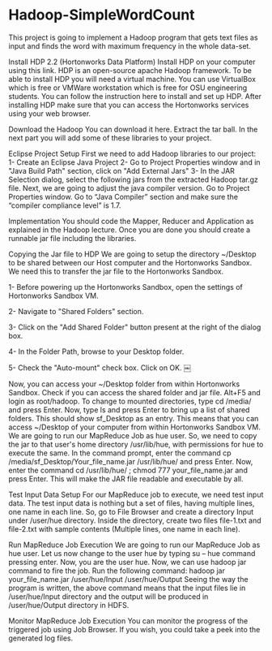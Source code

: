 # Hadoop-SimpleWordCount

This project is going to implement a Hadoop program that gets text files as input and finds the word with maximum frequency in the whole data-set.


Install HDP 2.2 (Hortonworks Data Platform)
Install HDP on your computer using this link. HDP is an open-source apache Hadoop framework. To be able to install HDP you will need a virtual machine. You can use VirtualBox which is free or VMWare workstation which is free for OSU engineering students. You can follow the instruction here to install and set up HDP. After installing HDP make sure that you can access the Hortonworks services using your web browser.


Download the Hadoop
You can download it here. Extract the tar ball. In the next part you will add some of these libraries to your project.


Eclipse Project Setup
First we need to add Hadoop libraries to our project:
1- Create an Eclipse Java Project
2- Go to Project Properties window and in "Java Build Path" section, click on "Add External Jars"
3- In the JAR Selection dialog, select the following jars from the extracted Hadoop tar.gz file.
Next, we are going to adjust the java compiler version. Go to Project Properties window. Go to “Java Compiler” section and make sure the “compiler compliance level” is 1.7.


Implementation
You should code the Mapper, Reducer and Application as explained in the Hadoop lecture. Once you are done you should create a runnable jar file including the libraries.


Copying the Jar file to HDP
We are going to setup the directory ~/Desktop to be shared between our Host computer and the Hortonworks Sandbox. We need this to transfer the jar file to the Hortonworks Sandbox.

1- Before powering up the Hortonworks Sandbox, open the settings of Hortonworks Sandbox VM.

2- Navigate to "Shared Folders" section.

3- Click on the "Add Shared Folder" button present at the right of the dialog box.

4- In the Folder Path, browse to your Desktop folder.

5- Check the "Auto-mount" check box. Click on OK.
￼

Now, you can access your ~/Desktop folder from within Hortonworks Sandbox. Check if you can access the shared folder and jar file. Alt+F5 and login as root/hadoop. To change to mounted directories, type cd /media/ and press Enter. Now, type ls and press Enter to bring up a list of shared folders. This should show sf_Desktop as an entry. This means that you can access ~/Desktop of your computer from within Hortonworks Sandbox VM.
We are going to run our MapReduce Job as hue user. So, we need to copy the jar to that user's home directory /usr/lib/hue, with permissions for hue to execute the same. In the command prompt, enter the command cp /media/sf_Desktop/Your_file_name.jar /usr/lib/hue/ and press Enter.
Now, enter the command cd /usr/lib/hue/ ; chmod 777 your_file_name.jar and press Enter. This will make the JAR file readable and executable by all.


Test Input Data Setup
For our MapReduce job to execute, we need test input data. The test input data is nothing but a set of files, having multiple lines, one name in each line. So, go to File Browser and create a
directory Input under /user/hue directory. Inside the directory, create two files file-1.txt and file-2.txt with sample contents (Multiple lines, one name in each line).


Run MapReduce Job Execution
We are going to run our MapReduce Job as hue user. Let us now change to the user hue by typing su – hue command pressing enter. Now, you are the user hue.
Now, we can use hadoop jar command to fire the job. Run the following command:
hadoop jar your_file_name.jar /user/hue/Input /user/hue/Output
Seeing the way the program is written, the above command means that the input files lie in /user/hue/Input directory and the output will be produced in /user/hue/Output directory in HDFS.


Monitor MapReduce Job Execution
You can monitor the progress of the triggered job using Job Browser. If you wish, you could take a peek into the generated log files.
